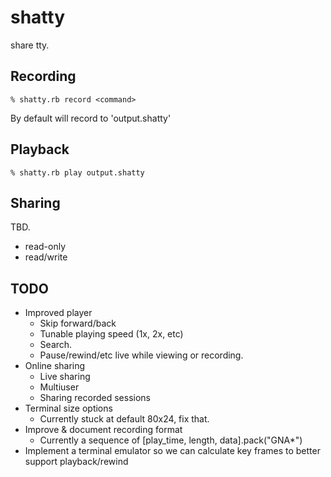 # shatty

share tty.

## Recording

```
% shatty.rb record <command>
```

By default will record to 'output.shatty'

## Playback

```
% shatty.rb play output.shatty
```

## Sharing

TBD.

* read-only
* read/write

## TODO

* Improved player
  * Skip forward/back
  * Tunable playing speed (1x, 2x, etc)
  * Search.
  * Pause/rewind/etc live while viewing or recording.
* Online sharing
  * Live sharing
  * Multiuser
  * Sharing recorded sessions
* Terminal size options
  * Currently stuck at default 80x24, fix that.
* Improve & document recording format
  * Currently a sequence of [play_time, length, data].pack("GNA*")
* Implement a terminal emulator so we can calculate key frames to better support playback/rewind
